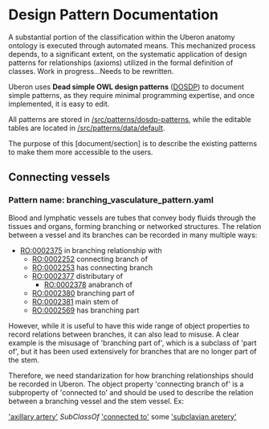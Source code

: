 # Design Pattern Documentation

A substantial portion of the classification within the Uberon anatomy ontology is executed through automated means. This mechanized process depends, to a significant extent, on the systematic application of design patterns for relationships (axioms) utilized in the formal definition of classes. Work in progress...Needs to be rewritten.

Uberon uses **Dead simple OWL design patterns** ([DOSDP](https://jbiomedsem.biomedcentral.com/articles/10.1186/s13326-017-0126-0)) to document simple patterns, as they require minimal programming expertise, and once implemented, it is easy to edit.

All patterns are stored in [/src/patterns/dosdp-patterns](https://github.com/obophenotype/uberon/tree/master/src/patterns/dosdp-patterns), while the editable tables are located in [/src/patterns/data/default](https://github.com/obophenotype/uberon/tree/master/src/patterns/data/default).

The purpose of this [document/section] is to describe the existing patterns to make them more accessible to the users.

## Connecting vessels
### Pattern name: branching_vasculature_pattern.yaml

Blood and lymphatic vessels are tubes that convey body fluids through the tissues and organs, forming branching or networked structures. The relation between a vessel and its branches can be recorded in many multiple ways:

- [RO:0002375](http://purl.obolibrary.org/obo/RO_0002375) in branching relationship with
    - [RO:0002252](http://purl.obolibrary.org/obo/RO_0002252) connecting branch of
    - [RO:0002253](http://purl.obolibrary.org/obo/RO_0002253) has connecting branch
    - [RO:0002377](http://purl.obolibrary.org/obo/RO_0002377) distributary of
        - [RO:0002378](http://purl.obolibrary.org/obo/RO_0002378) anabranch of
    - [RO:0002380](http://purl.obolibrary.org/obo/RO_0002380) branching part of
    - [RO:0002381](http://purl.obolibrary.org/obo/RO_0002381) main stem of
    - [RO:0002569](http://purl.obolibrary.org/obo/RO_0002569) has branching part

However, while it is useful to have this wide range of object properties to record relations between branches, it can also lead to misuse. A clear example is the misusage of 'branching part of', which is a subclass of 'part of', but it has been used extensively for branches that are no longer part of the stem.

Therefore, we need standarization for how branching relationships should be recorded in Uberon. The object property 'connecting branch of' is a subproperty of 'connected to' and should be used to describe the relation between a branching vessel and the stem vessel. Ex:

['axillary artery'](http://purl.obolibrary.org/obo/UBERON_0001394) *SubClassOf* ['connected to'](http://purl.obolibrary.org/obo/RO_0002252) some ['subclavian aretery'](http://purl.obolibrary.org/obo/UBERON_0001533)